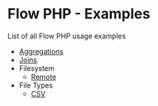 # Flow PHP - Examples

List of all Flow PHP usage examples

* [Aggregations](/examples/topics/aggregations/power_plant.php)
* [Joins](/examples/topics/join/left_anti/README.md)
* Filesystem
  * [Remote](/examples/topics/fs/remote/README.md)
* File Types
  * [CSV](/examples/topics/types/csv/README.md) 